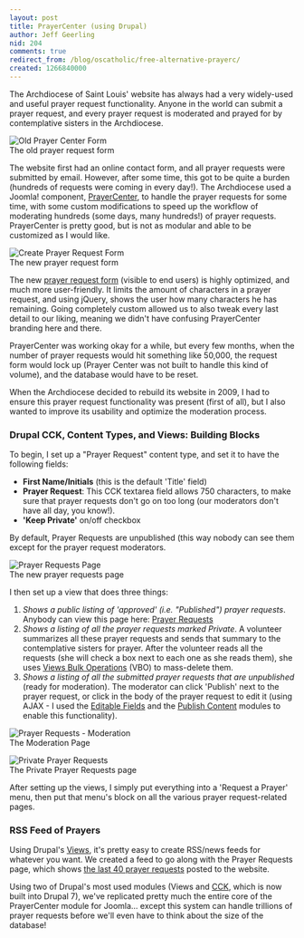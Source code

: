 ```yaml
---
layout: post
title: PrayerCenter (using Drupal)
author: Jeff Geerling
nid: 204
comments: true
redirect_from: /blog/oscatholic/free-alternative-prayerc/
created: 1266840000
---
```

<p>
	The Archdiocese of Saint Louis&#39; website has always had a very widely-used and useful prayer request functionality. Anyone in the world can submit a prayer request, and every prayer request is moderated and prayed for by contemplative sisters in the Archdiocese.</p>
<p class="rtecenter">
	<img alt="Old Prayer Center Form" class="imagecache-300px-by-300px" src="http://www.opensourcecatholic.com/sites/opensourcecatholic.com/files/imagecache/300px-by-300px/user-uploads/oscatholic/old-prayer-request_1.png" title="" /><br />
	The old prayer request form</p>
<p>
	The website first had an online contact form, and all prayer requests were submitted by email. However, after some time, this got to be quite a burden (hundreds of requests were coming in every day!). The Archdiocese used a Joomla! component, <a href="http://extensions.joomla.org/extensions/miscellaneous/religion/1988">PrayerCenter</a>, to handle the prayer requests for some time, with some custom modifications to speed up the workflow of moderating hundreds (some days, many hundreds!) of prayer requests. PrayerCenter is pretty good, but is not as modular and able to be customized as I would like.</p>
<p class="rtecenter">
	<img alt="Create Prayer Request Form" class="imagecache-300px-by-300px" src="http://www.opensourcecatholic.com/sites/opensourcecatholic.com/files/imagecache/300px-by-300px/user-uploads/oscatholic/create-prayer-request.png" title="" /><br />
	The new prayer request form</p>
<p>
	The new <a href="https://palantir.archstl.org/node/add/prayer-request">prayer request form</a> (visible to end users) is highly optimized, and much more user-friendly. It limits the amount of characters in a prayer request, and using jQuery, shows the user how many characters he has remaining. Going completely custom allowed us to also tweak every last detail to our liking, meaning we didn&#39;t have confusing PrayerCenter branding here and there.</p>
<!--break-->
<p>
	PrayerCenter was working okay for a while, but every few months, when the number of prayer requests would hit something like 50,000, the request form would lock up (Prayer Center was not built to handle this kind of volume), and the database would have to be reset.</p>
<p>
	When the Archdiocese decided to rebuild its website in 2009, I had to ensure this prayer request functionality was present (first of all), but I also wanted to improve its usability and optimize the moderation process.</p>
<h3>
	Drupal CCK, Content Types, and Views: Building Blocks</h3>
<p>
	To begin, I set up a &quot;Prayer Request&quot; content type, and set it to have the following fields:</p>
<ul>
	<li>
		<strong>First Name/Initials</strong> (this is the default &#39;Title&#39; field)</li>
	<li>
		<strong>Prayer Request</strong>: This CCK textarea field allows 750 characters, to make sure that prayer requests don&#39;t go on too long (our moderators don&#39;t have all day, you know!).</li>
	<li>
		<strong>&#39;Keep Private&#39;</strong> on/off checkbox</li>
</ul>
<p>
	By default, Prayer Requests are unpublished (this way nobody can see them except for the prayer request moderators.</p>
<p class="rtecenter">
	<img alt="Prayer Requests Page" class="imagecache-300px-by-300px" src="http://www.opensourcecatholic.com/sites/opensourcecatholic.com/files/imagecache/300px-by-300px/user-uploads/oscatholic/prayer-requests.png" title="" /><br />
	The new prayer requests page</p>
<p>
	I then set up a view that does three things:</p>
<ol>
	<li>
		<em>Shows a public listing of &#39;approved&#39; (i.e. &quot;Published&quot;) prayer requests</em>. Anybody can view this page here: <a href="http://archstl.org/prayer/requests">Prayer Requests</a></li>
	<li>
		<em>Shows a listing of all the prayer requests marked Private</em>. A volunteer summarizes all these prayer requests and sends that summary to the contemplative sisters for prayer. After the volunteer reads all the requests (she will check a box next to each one as she reads them), she uses <a href="http://drupal.org/project/views_bulk_operations">Views Bulk Operations</a> (VBO) to mass-delete them.</li>
	<li>
		<em>Shows a listing of all the submitted prayer requests that are unpublished</em> (ready for moderation). The moderator can click &#39;Publish&#39; next to the prayer request, or click in the body of the prayer request to edit it (using AJAX - I used the <a href="http://drupal.org/project/editablefields">Editable Fields</a> and the <a href="http://drupal.org/project/publishcontent">Publish Content</a> modules to enable this functionality).</li>
</ol>
<p class="rtecenter">
	<img alt="Prayer Requests - Moderation" class="imagecache-300px-by-300px" src="http://www.opensourcecatholic.com/sites/opensourcecatholic.com/files/imagecache/300px-by-300px/user-uploads/oscatholic/prayer-request-moderation.png" title="" /><br />
	The Moderation Page</p>
<p class="rtecenter">
	<img alt="Private Prayer Requests" class="imagecache-300px-by-300px" src="http://www.opensourcecatholic.com/sites/opensourcecatholic.com/files/imagecache/300px-by-300px/user-uploads/oscatholic/private-prayer-moderation.png" title="" /><br />
	The Private Prayer Requests page</p>
<p>
	After setting up the views, I simply put everything into a &#39;Request a Prayer&#39; menu, then put that menu&#39;s block on all the various prayer request-related pages.</p>
<h3>
	RSS Feed of Prayers</h3>
<p>
	Using Drupal&#39;s <a href="http://drupal.org/project/views">Views</a>, it&#39;s pretty easy to create RSS/news feeds for whatever you want. We created a feed to go along with the Prayer Requests page, which shows <a href="http://archstl.org/prayer/requests/rss.xml">the last 40 prayer requests</a> posted to the website.</p>
<p>
	Using two of Drupal&#39;s most used modules (Views and <a href="http://drupal.org/project/cck">CCK</a>, which is now built into Drupal 7), we&#39;ve replicated pretty much the entire core of the PrayerCenter module for Joomla... except this system can handle trillions of prayer requests before we&#39;ll even have to think about the size of the database!</p>
